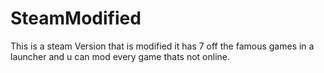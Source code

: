 # SteamModified
This is a steam Version that is modified it has 7 off the famous games in a launcher and u can mod every game thats not online.
